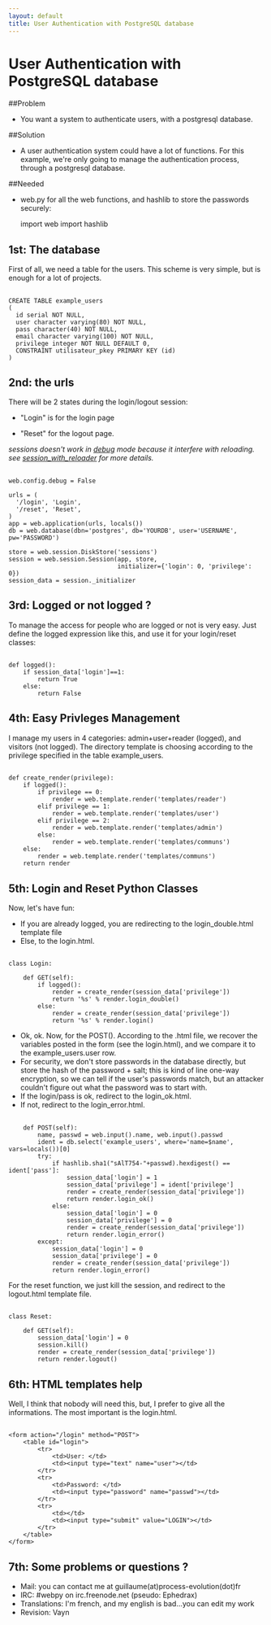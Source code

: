 ```yaml
---
layout: default
title: User Authentication with PostgreSQL database
---
```


# User Authentication with PostgreSQL database

##Problem
- You want a system to authenticate users, with a postgresql database.

##Solution
- A user authentication system could have a lot of functions. For this example, we're only going to manage the authentication process, through a postgresql database.

##Needed
- web.py for all the web functions, and hashlib to store the passwords securely:

	import web
	import hashlib

## 1st: The database
First of all, we need a table for the users. This scheme is very simple, but is enough for a lot of projects.

##
	CREATE TABLE example_users
	(
	  id serial NOT NULL,
	  user character varying(80) NOT NULL,
	  pass character(40) NOT NULL,
	  email character varying(100) NOT NULL,
	  privilege integer NOT NULL DEFAULT 0,
	  CONSTRAINT utilisateur_pkey PRIMARY KEY (id)
	)

## 2nd: the urls
There will be 2 states during the login/logout session:

- "Login" is for the login page

- "Reset" for the logout page.

*sessions doesn't work in [debug](/tutorial3.en#developing) mode because it interfere with reloading. see [session_with_reloader](session_with_reloader) for more details.*

##
	web.config.debug = False
	
	urls = (
	  '/login', 'Login',
	  '/reset', 'Reset',
	)
	app = web.application(urls, locals())
	db = web.database(dbn='postgres', db='YOURDB', user='USERNAME', pw='PASSWORD')
	
	store = web.session.DiskStore('sessions')
	session = web.session.Session(app, store,
	                              initializer={'login': 0, 'privilege': 0})
	session_data = session._initializer


## 3rd: Logged or not logged ?
To manage the access for people who are logged or not is very easy. Just define the logged expression like this, and use it for your login/reset classes:

##
	def logged():
		if session_data['login']==1:
			return True
		else:
			return False

## 4th: Easy Privleges Management
I manage my users in 4 categories: admin+user+reader (logged), and visitors (not logged). The directory template is choosing according to the privilege specified in the table example_users.

##
	def create_render(privilege):
	    if logged():
	        if privilege == 0:
	            render = web.template.render('templates/reader')
	        elif privilege == 1:
	            render = web.template.render('templates/user')
	        elif privilege == 2:
	            render = web.template.render('templates/admin')
	        else:
	            render = web.template.render('templates/communs')
	    else:
	        render = web.template.render('templates/communs')
	    return render

	
## 5th: Login and Reset Python Classes
Now, let's have fun:
- If you are already logged, you are redirecting to the login_double.html template file
- Else, to the login.html.

##
	class Login:
	
	    def GET(self):
	        if logged():
	            render = create_render(session_data['privilege'])
	            return '%s' % render.login_double()
	        else:
	            render = create_render(session_data['privilege'])
	            return '%s' % render.login()

- Ok, ok. Now, for the POST(). According to the .html file, we recover the variables posted in the form (see the login.html), and we compare it to the example_users.user row.
- For security, we don't store passwords in the database directly, but store the hash of the password + salt; this is kind of line one-way encryption, so we can tell if the user's passwords match, but an attacker couldn't figure out what the password was to start with.
- If the login/pass is ok, redirect to the login_ok.html.
- If not, redirect to the login_error.html.

##	
	    def POST(self):
	        name, passwd = web.input().name, web.input().passwd
	        ident = db.select('example_users', where='name=$name', vars=locals())[0]
	        try:
	            if hashlib.sha1("sAlT754-"+passwd).hexdigest() == ident['pass']:
	                session_data['login'] = 1
	                session_data['privilege'] = ident['privilege']
	                render = create_render(session_data['privilege'])
	                return render.login_ok()
	            else:
	                session_data['login'] = 0
	                session_data['privilege'] = 0
	                render = create_render(session_data['privilege'])
	                return render.login_error()
	        except:
	            session_data['login'] = 0
	            session_data['privilege'] = 0
	            render = create_render(session_data['privilege'])
	            return render.login_error()


For the reset function, we just kill the session, and redirect to the logout.html template file.
##
	class Reset:
	
	    def GET(self):
	        session_data['login'] = 0
	        session.kill()
	        render = create_render(session_data['privilege'])
	        return render.logout()


## 6th: HTML templates help
Well, I think that nobody will need this, but, I prefer to give all the informations. The most important is the login.html.

##
	<form action="/login" method="POST">
		<table id="login">
			<tr>
				<td>User: </td>
				<td><input type="text" name="user"></td>
			</tr>
			<tr>
				<td>Password: </td>
				<td><input type="password" name="passwd"></td>
			</tr>
			<tr>
				<td></td>
				<td><input type="submit" value="LOGIN"></td>
			</tr>
		</table>
	</form>

## 7th: Some problems or questions ?
- Mail: you can contact me at guillaume(at)process-evolution(dot)fr
- IRC: #webpy on irc.freenode.net (pseudo: Ephedrax)
- Translations: I'm french, and my english is bad...you can edit my work
- Revision: Vayn <vayn at vayn dot de>
